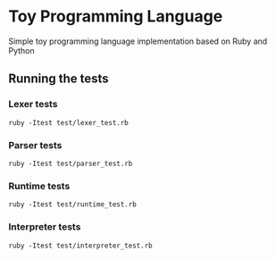 # Toy Programming Language

Simple toy programming language implementation based on Ruby and Python

## Running the tests

### Lexer tests
``ruby -Itest test/lexer_test.rb``

### Parser tests
``ruby -Itest test/parser_test.rb``

### Runtime tests
``ruby -Itest test/runtime_test.rb``

### Interpreter tests
``ruby -Itest test/interpreter_test.rb``